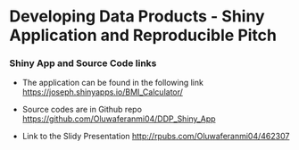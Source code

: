 # Developing Data Products - Shiny Application and Reproducible Pitch

### Shiny App and Source Code links
- The application can be found in the following link
<href>https://joseph.shinyapps.io/BMI_Calculator/</href>

- Source codes are in Github repo
<href>https://github.com/Oluwaferanmi04/DDP_Shiny_App</href>

- Link to the Slidy Presentation
<href>http://rpubs.com/Oluwaferanmi04/462307</href>
